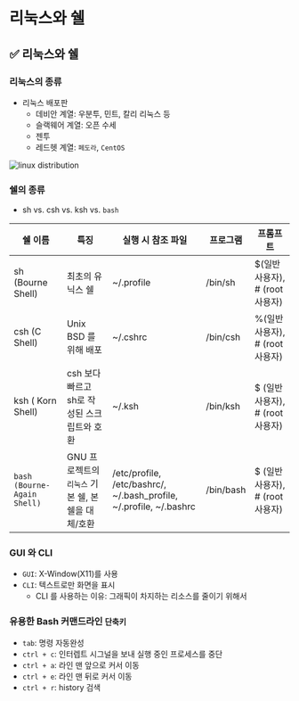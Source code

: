 # 리눅스와 쉘

## ✅ 리눅스와 쉘
### 리눅스의 종류
- 리눅스 배포판
  - 데비안 계열: 우분투, 민트, 칼리 리눅스 등
  - 슬랙웨어 계열: 오픈 수세
  - 젠투
  - 레드헷 계열: `페도라`, `CentOS`

![linux distribution](https://cognitivewaves.files.wordpress.com/2017/03/gnu-linux-distribution-timeline.png?w=624)

### 쉘의 종류
- sh vs. csh vs. ksh vs. `bash`

| 쉘 이름 | 특징 | 실행 시 참조 파일 | 프로그램 | 프롬프트 |
|---|---|---|---|---|
| sh (Bourne Shell) | 최초의 유닉스 쉘 | ~/.profile | /bin/sh | $(일반 사용자), # (root 사용자) |
| csh (C Shell) | Unix BSD 를 위해 배포 | ~/.cshrc | /bin/csh | %(일반 사용자), # (root 사용자) |
| ksh ( Korn Shell) | csh 보다 빠르고 sh로 작성된 스크립트와 호환 | ~/.ksh | /bin/ksh | $ (일반 사용자), # (root 사용자) |
| `bash (Bourne-Again Shell)` | GNU 프로젝트의 `리눅스` 기본 쉘, 본 쉘을 대체/호환 | /etc/profile, /etc/bashrc/, ~/.bash_profile, ~/.profile, ~/.bashrc | /bin/bash | $ (일반 사용자), # (root 사용자) |

### GUI 와 CLI
- `GUI`: X-Window(X11)를 사용
- `CLI`: 텍스트로만 화면을 표시
  - CLI 를 사용하는 이유: 그래픽이 차지하는 리소스를 줄이기 위해서

### 유용한 Bash 커맨드라인 `단축키`
- `tab`: 명령 자동완성
- `ctrl + c`: 인터렙트 시그널을 보내 실행 중인 프로세스를 중단
- `ctrl + a`: 라인 맨 앞으로 커서 이동
- `ctrl + e`: 라인 맨 뒤로 커서 이동
- `ctrl + r`: history 검색